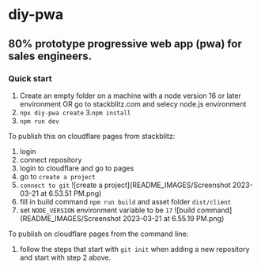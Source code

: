# diy-pwa

## 80% prototype progressive web app (pwa) for sales engineers.

### Quick start

1. Create an empty folder on a machine with a node version 16 or later environment 
OR go to stackblitz.com and selecy node.js environment
2. `npx diy-pwa create`
3.`npm install`
4. `npm run dev`

To publish this on cloudflare pages from stackblitz:

1. login
2. connect repository
3. login to cloudflare and go to pages
4. go to `create a project`
5. `connect to git`
![create a project](README_IMAGES/Screenshot 2023-03-21 at 6.53.51 PM.png)
7. fill in build command `npm run build` and asset folder `dist/client`
8. set `NODE_VERSION` environment variable to be `17`
![build command](README_IMAGES/Screenshot 2023-03-21 at 6.55.19 PM.png)

To publish on cloudflare pages from the command line:

1. follow the steps that start with `git init` when adding a new repository and start with step 2 above.
